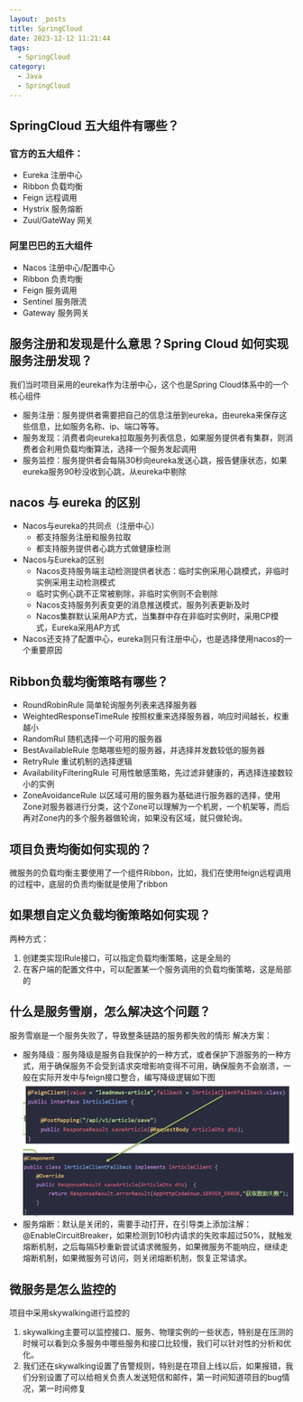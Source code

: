 ```yaml
---
layout: _posts
title: SpringCloud 
date: 2023-12-12 11:21:44
tags: 
  - SpringCloud
category: 
  - Java
  - SpringCloud
---
```

## SpringCloud 五大组件有哪些？
### 官方的五大组件：
- Eureka 注册中心
- Ribbon 负载均衡
- Feign 远程调用
- Hystrix 服务熔断
- Zuul/GateWay 网关

### 阿里巴巴的五大组件
- Nacos 注册中心/配置中心
- Ribbon 负责均衡
- Feign 服务调用
- Sentinel 服务限流
- Gateway 服务网关

## 服务注册和发现是什么意思？Spring Cloud 如何实现服务注册发现？
我们当时项目采用的eureka作为注册中心，这个也是Spring Cloud体系中的一个核心组件
- 服务注册：服务提供者需要把自己的信息注册到eureka，由eureka来保存这些信息，比如服务名称、ip、端口等等。
- 服务发现：消费者向eureka拉取服务列表信息，如果服务提供者有集群，则消费者会利用负载均衡算法，选择一个服务发起调用
- 服务监控：服务提供者会每隔30秒向eureka发送心跳，报告健康状态，如果eureka服务90秒没收到心跳，从eureka中剔除

## nacos 与 eureka 的区别
- Nacos与eureka的共同点（注册中心）
  - 都支持服务注册和服务拉取
  - 都支持服务提供者心跳方式做健康检测
- Nacos与Eureka的区别
  - Nacos支持服务端主动检测提供者状态：临时实例采用心跳模式，非临时实例采用主动检测模式
  - 临时实例心跳不正常被剔除，非临时实例则不会剔除
  - Nacos支持服务列表变更的消息推送模式，服务列表更新及时
  - Nacos集群默认采用AP方式，当集群中存在非临时实例时，采用CP模式，Eureka采用AP方式
- Nacos还支持了配置中心，eureka则只有注册中心，也是选择使用nacos的一个重要原因

## Ribbon负载均衡策略有哪些？
- RoundRobinRule 简单轮询服务列表来选择服务器
- WeightedResponseTimeRule 按照权重来选择服务器，响应时间越长，权重越小
- RandomRul 随机选择一个可用的服务器
- BestAvailableRule 忽略哪些短的服务器，并选择并发数较低的服务器
- RetryRule 重试机制的选择逻辑
- AvailabilityFilteringRule 可用性敏感策略，先过滤非健康的，再选择连接数较小的实例
- ZoneAvoidanceRule 以区域可用的服务器为基础进行服务器的选择，使用Zone对服务器进行分类，这个Zone可以理解为一个机房，一个机架等，而后再对Zone内的多个服务器做轮询，如果没有区域，就只做轮询。

## 项目负责均衡如何实现的？
微服务的负载均衡主要使用了一个组件Ribbon，比如，我们在使用feign远程调用的过程中，底层的负责均衡就是使用了ribbon

## 如果想自定义负载均衡策略如何实现？
两种方式：
1. 创建类实现IRule接口，可以指定负载均衡策略，这是全局的
2. 在客户端的配置文件中，可以配置某一个服务调用的负载均衡策略，这是局部的

## 什么是服务雪崩，怎么解决这个问题？
服务雪崩是一个服务失败了，导致整条链路的服务都失败的情形
解决方案：
- 服务降级：服务降级是服务自我保护的一种方式，或者保护下游服务的一种方式，用于确保服务不会受到请求突增影响变得不可用，确保服务不会崩溃，一般在实际开发中与feign接口整合，编写降级逻辑如下图
![img.png](../images/springcloud.png)
- 服务熔断：默认是关闭的，需要手动打开，在引导类上添加注解：@EnableCircuitBreaker，如果检测到10秒内请求的失败率超过50%，就触发熔断机制，之后每隔5秒重新尝试请求微服务，如果微服务不能响应，继续走熔断机制，如果微服务可访问，则关闭熔断机制，恢复正常请求。

## 微服务是怎么监控的
项目中采用skywalking进行监控的
1. skywalking主要可以监控接口、服务、物理实例的一些状态，特别是在压测的时候可以看到众多服务中哪些服务和接口比较慢，我们可以针对性的分析和优化。
2. 我们还在skywalking设置了告警规则，特别是在项目上线以后，如果报错，我们分别设置了可以给相关负责人发送短信和邮件，第一时间知道项目的bug情况，第一时间修复
